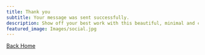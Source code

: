 ```yaml
---
title: Thank you
subtitle: Your message was sent successfully.
description: Show off your best work with this beautiful, minimal and customizable portfolio theme.
featured_image: Images/social.jpg
---
```


[Back Home](/)